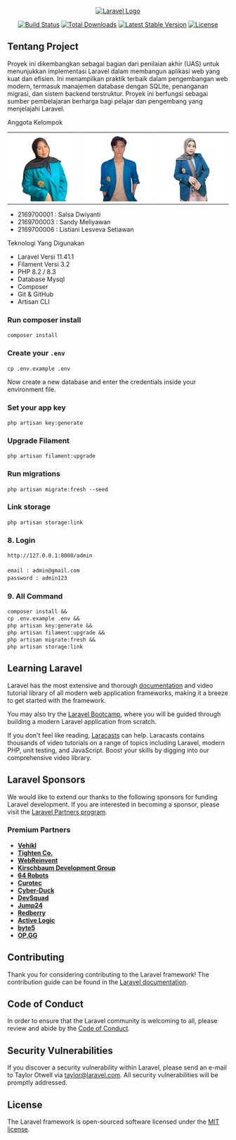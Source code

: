 <p align="center"><a href="https://laravel.com" target="_blank"><img src="https://raw.githubusercontent.com/laravel/art/master/logo-lockup/5%20SVG/2%20CMYK/1%20Full%20Color/laravel-logolockup-cmyk-red.svg" width="400" alt="Laravel Logo"></a></p>

<p align="center">
<a href="https://github.com/laravel/framework/actions"><img src="https://github.com/laravel/framework/workflows/tests/badge.svg" alt="Build Status"></a>
<a href="https://packagist.org/packages/laravel/framework"><img src="https://img.shields.io/packagist/dt/laravel/framework" alt="Total Downloads"></a>
<a href="https://packagist.org/packages/laravel/framework"><img src="https://img.shields.io/packagist/v/laravel/framework" alt="Latest Stable Version"></a>
<a href="https://packagist.org/packages/laravel/framework"><img src="https://img.shields.io/packagist/l/laravel/framework" alt="License"></a>
</p>

## Tentang Project
Proyek ini dikembangkan sebagai bagian dari penilaian akhir (UAS) untuk menunjukkan implementasi Laravel dalam membangun aplikasi web yang kuat dan efisien. Ini menampilkan praktik terbaik dalam pengembangan web modern, termasuk manajemen database dengan SQLite, penanganan migrasi, dan sistem backend terstruktur. Proyek ini berfungsi sebagai sumber pembelajaran berharga bagi pelajar dan pengembang yang menjelajahi Laravel.

Anggota Kelompok

<table>
  <tr>
    <td>
      <img src="https://github.com/SandyM060101/uas-semester7/blob/main/public/img/25.png?raw=true" width="200"/>
    </td>
    <td>
      <img src="https://github.com/SandyM060101/uas-semester7/blob/main/public/img/27.png?raw=true" width="200"/>
    </td>
    <td>
      <img src="https://github.com/SandyM060101/uas-semester7/blob/main/public/img/26.png?raw=true" width="200"/>
    </td>
  </tr>
</table>

- 2169700001 : Salsa Dwiyanti
- 2169700003 : Sandy Meliyawan
- 2169700006 : Listiani Lesveva Setiawan

Teknologi Yang Digunakan

- Laravel Versi 11.41.1
- Filament Versi 3.2
- PHP 8.2 / 8.3
- Database Mysql
- Composer
- Git & GitHub
- Artisan CLI

### Run composer install

```
composer install
```

### Create your `.env`

```
cp .env.example .env
```

Now create a new database and enter the credentials inside your environment file.

### Set your app key

```
php artisan key:generate
```

### Upgrade Filament

```
php artisan filament:upgrade
```

### Run migrations

```
php artisan migrate:fresh --seed
```

### Link storage

```
php artisan storage:link
```
### 8. Login
```bash
http://127.0.0.1:8000/admin

email : admin@gmail.com
password : admin123

```
### 9. All Command
```
composer install && 
cp .env.example .env &&
php artisan key:generate && 
php artisan filament:upgrade &&
php artisan migrate:fresh &&
php artisan storage:link
```


## Learning Laravel

Laravel has the most extensive and thorough [documentation](https://laravel.com/docs) and video tutorial library of all modern web application frameworks, making it a breeze to get started with the framework.

You may also try the [Laravel Bootcamp](https://bootcamp.laravel.com), where you will be guided through building a modern Laravel application from scratch.

If you don't feel like reading, [Laracasts](https://laracasts.com) can help. Laracasts contains thousands of video tutorials on a range of topics including Laravel, modern PHP, unit testing, and JavaScript. Boost your skills by digging into our comprehensive video library.

## Laravel Sponsors

We would like to extend our thanks to the following sponsors for funding Laravel development. If you are interested in becoming a sponsor, please visit the [Laravel Partners program](https://partners.laravel.com).

### Premium Partners

- **[Vehikl](https://vehikl.com/)**
- **[Tighten Co.](https://tighten.co)**
- **[WebReinvent](https://webreinvent.com/)**
- **[Kirschbaum Development Group](https://kirschbaumdevelopment.com)**
- **[64 Robots](https://64robots.com)**
- **[Curotec](https://www.curotec.com/services/technologies/laravel/)**
- **[Cyber-Duck](https://cyber-duck.co.uk)**
- **[DevSquad](https://devsquad.com/hire-laravel-developers)**
- **[Jump24](https://jump24.co.uk)**
- **[Redberry](https://redberry.international/laravel/)**
- **[Active Logic](https://activelogic.com)**
- **[byte5](https://byte5.de)**
- **[OP.GG](https://op.gg)**

## Contributing

Thank you for considering contributing to the Laravel framework! The contribution guide can be found in the [Laravel documentation](https://laravel.com/docs/contributions).

## Code of Conduct

In order to ensure that the Laravel community is welcoming to all, please review and abide by the [Code of Conduct](https://laravel.com/docs/contributions#code-of-conduct).

## Security Vulnerabilities

If you discover a security vulnerability within Laravel, please send an e-mail to Taylor Otwell via [taylor@laravel.com](mailto:taylor@laravel.com). All security vulnerabilities will be promptly addressed.

## License

The Laravel framework is open-sourced software licensed under the [MIT license](https://opensource.org/licenses/MIT).